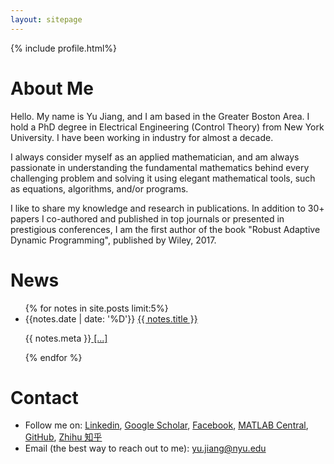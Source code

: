 ```yaml
---
layout: sitepage
---
```


[comment]: # (Insert my picture)
{% include profile.html%}

[comment]: # (Insert my resume below)

# About Me
Hello. My name is Yu Jiang, and I am based in the Greater Boston Area. I hold a PhD degree in Electrical Engineering (Control Theory) from New York University. I have been working in industry for almost a decade.

I always consider myself as an applied mathematician, and am always passionate in understanding the fundamental mathematics behind every challenging problem and solving it using elegant mathematical tools, such as equations, algorithms, and/or programs. 

I like to share my knowledge and research in publications. In addition to 30+ papers I co-authored and published in top journals or presented in prestigious conferences, I am the first author of the book "Robust Adaptive Dynamic Programming", published by Wiley, 2017.

# News #
<div>
<ul>
{% for notes in site.posts limit:5%}
<li>
  {{notes.date | date: '%D'}} <a href="{{site.baseurl}}{{ notes.url }}">{{ notes.title }}</a>  
  <p>{{ notes.meta }}<a href="{{site.baseurl}}{{ notes.url }}"> [...]</a></p>  
</li>
{% endfor %}
</ul>
</div>

# Contact
* Follow me on:
[Linkedin](http://www.linkedin.com/in/yujiang26),
[Google Scholar](http://scholar.google.com/citations?user=QYanTRsAAAAJ),
[Facebook](https://www.facebook.com/yu.jiang.26/),
[MATLAB Central](http://www.mathworks.com/matlabcentral/profile/authors/5012545-yu),
[GitHub](https://github.com/yu-jiang/),
[Zhihu 知乎](https://www.zhihu.com/people/yujiangnyu)
* Email (the best way to reach out to me): yu.jiang@nyu.edu
